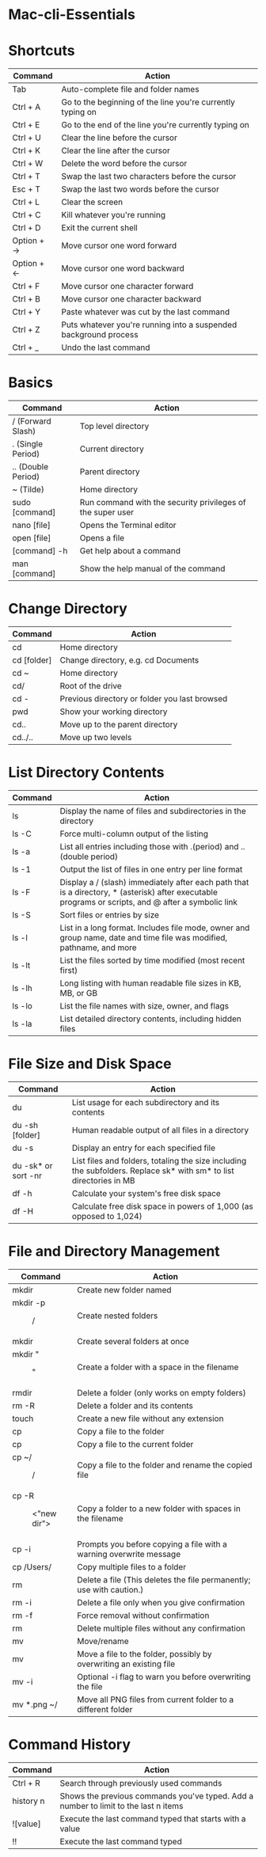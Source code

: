 # Mac-cli-Essentials
# Shortcuts
Command | Action
------------ | -------------
Tab | Auto-complete file and folder names
Ctrl + A	| Go to the beginning of the line you're currently typing on
Ctrl + E	| Go to the end of the line you're currently typing on
Ctrl + U	| Clear the line before the cursor
Ctrl + K	| Clear the line after the cursor
Ctrl + W	| Delete the word before the cursor
Ctrl + T	| Swap the last two characters before the cursor
Esc + T	  | Swap the last two words before the cursor
Ctrl + L	| Clear the screen
Ctrl + C	| Kill whatever you're running
Ctrl + D	| Exit the current shell
Option + →	| Move cursor one word forward
Option + ←	| Move cursor one word backward
Ctrl + F	  | Move cursor one character forward
Ctrl + B	  | Move cursor one character backward
Ctrl + Y	  | Paste whatever was cut by the last command
Ctrl + Z	  | Puts whatever you're running into a suspended background process
Ctrl + _	  | Undo the last command

# Basics
Command | Action
------------ | -------------
/ (Forward Slash) |	Top level directory
. (Single Period)	| Current directory
.. (Double Period)	| Parent directory
~ (Tilde)	| Home directory
sudo [command]	| Run command with the security privileges of the super user
nano [file]	 | Opens the Terminal editor
open [file]	 | Opens a file
[command] -h	| Get help about a command
man [command]	 | Show the help manual of the command

# Change Directory
Command | Action
------------ | -------------
cd	| Home directory
cd [folder]	| Change directory, e.g. cd Documents
cd ~	| Home directory
cd/	| Root of the drive
cd -	| Previous directory or folder you last browsed
pwd	| Show your working directory
cd..	| Move up to the parent directory
cd../..	| Move up two levels

# List Directory Contents
Command | Action
------------ | -------------
ls	| Display the name of files and subdirectories in the directory
ls -C	| Force multi-column output of the listing
ls -a	| List all entries including those with .(period) and ..(double period)
ls -1	| Output the list of files in one entry per line format
ls -F	| Display a / (slash) immediately after each path that is a directory, * (asterisk) after executable programs or scripts, and @ after a symbolic link
ls -S	| Sort files or entries by size
ls -l	| List in a long format. Includes file mode, owner and group name, date and time file was modified, pathname, and more
ls -lt	| List the files sorted by time modified (most recent first)
ls -lh	| Long listing with human readable file sizes in KB, MB, or GB
ls -lo	| List the file names with size, owner, and flags
ls -la	| List detailed directory contents, including hidden files

# File Size and Disk Space
Command | Action
------------ | -------------
du	| List usage for each subdirectory and its contents
du -sh [folder]	| Human readable output of all files in a directory
du -s	| Display an entry for each specified file
du -sk* or sort -nr	| List files and folders, totaling the size including the subfolders. Replace sk* with sm* to list directories in MB
df -h	| Calculate your system's free disk space
df -H	| Calculate free disk space in powers of 1,000 (as opposed to 1,024)

# File and Directory Management
Command | Action
------------ | -------------
mkdir <dir>	| Create new folder named <dir>
mkdir -p <dir>/<dir>	| Create nested folders
mkdir <dir1> <dir2> <dir3>	| Create several folders at once
mkdir "<dir>"	| Create a folder with a space in the filename
rmdir <dir>	| Delete a folder (only works on empty folders)
rm -R <dir>	| Delete a folder and its contents
touch <file>	| Create a new file without any extension
cp <file> <dir>	| Copy a file to the folder
cp <file> <newfile>	| Copy a file to the current folder
cp <file>~/<dir>/<newfile>	| Copy a file to the folder and rename the copied file
cp -R <dir> <"new dir">	| Copy a folder to a new folder with spaces in the filename
cp -i <file><dir>	| Prompts you before copying a file with a warning overwrite message
cp <file1> <file2> <file3>/Users/<dir>	| Copy multiple files to a folder
rm <file>	| Delete a file (This deletes the file permanently; use with caution.)
rm -i <file>	| Delete a file only when you give confirmation
rm -f <file>	| Force removal without confirmation
rm <file1> <file2> <file3>	| Delete multiple files without any confirmation
mv <file> <newfilename>	| Move/rename
mv <file> <dir>	| Move a file to the folder, possibly by overwriting an existing file
mv -i <file> <dir>	| Optional -i flag to warn you before overwriting the file
mv *.png ~/<dir>	| Move all PNG files from current folder to a different folder

# Command History
  Command | Action
------------ | -------------
  Ctrl + R	| Search through previously used commands
history n	| Shows the previous commands you've typed. Add a number to limit to the last n items
![value]	| Execute the last command typed that starts with a value
!!	| Execute the last command typed


   
